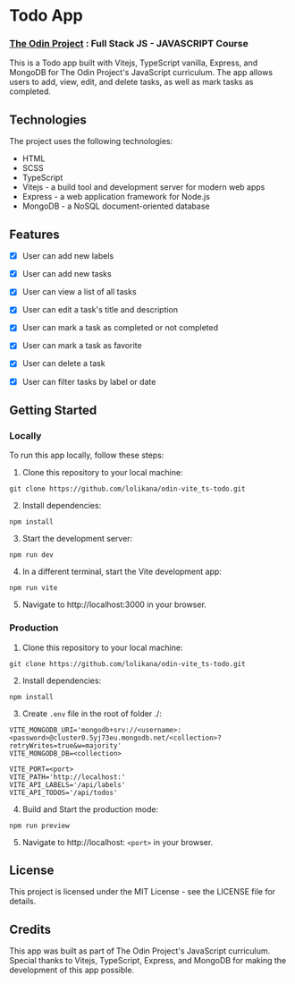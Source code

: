 # Todo App

### <a href="https://www.theodinproject.com/">The Odin Project</a> : Full Stack JS - JAVASCRIPT Course

This is a Todo app built with Vitejs, TypeScript vanilla, Express, and MongoDB for The Odin Project's JavaScript curriculum. 
The app allows users to add, view, edit, and delete tasks, as well as mark tasks as completed.

## Technologies 
The project uses the following technologies:

* HTML
* SCSS
* TypeScript
* Vitejs - a build tool and development server for modern web apps
* Express - a web application framework for Node.js
* MongoDB - a NoSQL document-oriented database

## Features
- [x] User can add new labels 
- [x] User can add new tasks
- [x] User can view a list of all tasks
- [x] User can edit a task's title and description
- [x] User can mark a task as completed or not completed
- [x] User can mark a task as favorite
- [x] User can delete a task
- [x] User can filter tasks by label or date


## Getting Started
### Locally
To run this app locally, follow these steps:

1. Clone this repository to your local machine:

```
git clone https://github.com/lolikana/odin-vite_ts-todo.git
```

2. Install dependencies:

```
npm install
```

3. Start the development server:

```
npm run dev
```

4. In a different terminal, start the Vite development app:

```
npm run vite
```

5. Navigate to http://localhost:3000 in your browser.

### Production
1. Clone this repository to your local machine:

```
git clone https://github.com/lolikana/odin-vite_ts-todo.git
```

2. Install dependencies:

```
npm install
```

3. Create ```.env``` file  in the root of folder ./:

```
VITE_MONGODB_URI='mongodb+srv://<username>:<password>@cluster0.5yj73eu.mongodb.net/<collection>?retryWrites=true&w=majority'
VITE_MONGODB_DB=<collection>

VITE_PORT=<port>
VITE_PATH='http://localhost:'
VITE_API_LABELS='/api/labels'
VITE_API_TODOS='/api/todos'
```

4. Build and Start the production mode:

```
npm run preview
```

5. Navigate to http://localhost: ```<port>``` in your browser.

## License
This project is licensed under the MIT License - see the LICENSE file for details.

## Credits
This app was built as part of The Odin Project's JavaScript curriculum.
Special thanks to Vitejs, TypeScript, Express, and MongoDB for making the development of this app possible.
